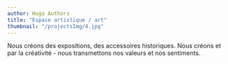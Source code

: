 ```yaml
---
author: Hugo Authors
title: "Espace artistique / art"
thumbnail: "/projectsImg/4.jpg"
---
```


Nous créons des expositions, des accessoires historiques. 
Nous créons et par la créativité - nous transmettons nos valeurs et nos sentiments.
